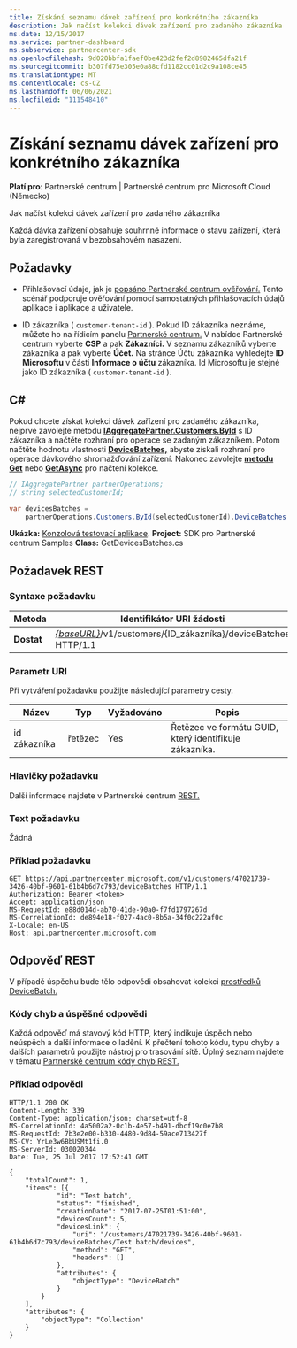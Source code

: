 ```yaml
---
title: Získání seznamu dávek zařízení pro konkrétního zákazníka
description: Jak načíst kolekci dávek zařízení pro zadaného zákazníka
ms.date: 12/15/2017
ms.service: partner-dashboard
ms.subservice: partnercenter-sdk
ms.openlocfilehash: 9d020bbfa1faef0be423d2fef2d8982465dfa21f
ms.sourcegitcommit: b307fd75e305e0a88cfd1182cc01d2c9a108ce45
ms.translationtype: MT
ms.contentlocale: cs-CZ
ms.lasthandoff: 06/06/2021
ms.locfileid: "111548410"
---
```

# <a name="get-a-list-of-device-batches-for-the-specified-customer"></a>Získání seznamu dávek zařízení pro konkrétního zákazníka

**Platí pro**: Partnerské centrum | Partnerské centrum pro Microsoft Cloud (Německo)

Jak načíst kolekci dávek zařízení pro zadaného zákazníka

Každá dávka zařízení obsahuje souhrnné informace o stavu zařízení, která byla zaregistrovaná v bezobsahovém nasazení.

## <a name="prerequisites"></a>Požadavky

- Přihlašovací údaje, jak je [popsáno Partnerské centrum ověřování.](partner-center-authentication.md) Tento scénář podporuje ověřování pomocí samostatných přihlašovacích údajů aplikace i aplikace a uživatele.

- ID zákazníka ( `customer-tenant-id` ). Pokud ID zákazníka neznáme, můžete ho na řídicím panelu [Partnerské centrum.](https://partner.microsoft.com/dashboard) V nabídce Partnerské centrum vyberte **CSP** a pak **Zákazníci.** V seznamu zákazníků vyberte zákazníka a pak vyberte **Účet.** Na stránce Účtu zákazníka vyhledejte **ID Microsoftu** v části **Informace o účtu** zákazníka. Id Microsoftu je stejné jako ID zákazníka ( `customer-tenant-id` ).

## <a name="c"></a>C\#

Pokud chcete získat kolekci dávek zařízení pro zadaného zákazníka, nejprve zavolejte metodu [**IAggregatePartner.Customers.ById**](/dotnet/api/microsoft.store.partnercenter.customers.icustomercollection.byid) s ID zákazníka a načtěte rozhraní pro operace se zadaným zákazníkem. Potom načtěte hodnotu vlastnosti [**DeviceBatches,**](/dotnet/api/microsoft.store.partnercenter.customers.icustomer.devicebatches) abyste získali rozhraní pro operace dávkového shromažďování zařízení. Nakonec zavolejte [**metodu Get**](/dotnet/api/microsoft.store.partnercenter.devicesdeployment.idevicesbatchcollection.get) nebo [**GetAsync**](/dotnet/api/microsoft.store.partnercenter.devicesdeployment.idevicesbatchcollection.getasync) pro načtení kolekce.

``` csharp
// IAggregatePartner partnerOperations;
// string selectedCustomerId;

var devicesBatches =
    partnerOperations.Customers.ById(selectedCustomerId).DeviceBatches.Get();
```

**Ukázka:** [Konzolová testovací aplikace](console-test-app.md). **Project:** SDK pro Partnerské centrum Samples **Class:** GetDevicesBatches.cs

## <a name="rest-request"></a>Požadavek REST

### <a name="request-syntax"></a>Syntaxe požadavku

| Metoda  | Identifikátor URI žádosti                                                                                   |
|---------|-----------------------------------------------------------------------------------------------|
| **Dostat** | [*{baseURL}*](partner-center-rest-urls.md)/v1/customers/{ID_zákazníka}/deviceBatches HTTP/1.1 |

### <a name="uri-parameter"></a>Parametr URI

Při vytváření požadavku použijte následující parametry cesty.

| Název        | Typ   | Vyžadováno | Popis                                           |
|-------------|--------|----------|-------------------------------------------------------|
| id zákazníka | řetězec | Yes      | Řetězec ve formátu GUID, který identifikuje zákazníka. |

### <a name="request-headers"></a>Hlavičky požadavku

Další informace najdete v Partnerské centrum [REST.](headers.md)

### <a name="request-body"></a>Text požadavku

Žádná

### <a name="request-example"></a>Příklad požadavku

```http
GET https://api.partnercenter.microsoft.com/v1/customers/47021739-3426-40bf-9601-61b4b6d7c793/deviceBatches HTTP/1.1
Authorization: Bearer <token>
Accept: application/json
MS-RequestId: e88d014d-ab70-41de-90a0-f7fd1797267d
MS-CorrelationId: de894e18-f027-4ac0-8b5a-34f0c222af0c
X-Locale: en-US
Host: api.partnercenter.microsoft.com
```

## <a name="rest-response"></a>Odpověď REST

V případě úspěchu bude tělo odpovědi obsahovat kolekci [prostředků DeviceBatch.](device-deployment-resources.md#devicebatch)

### <a name="response-success-and-error-codes"></a>Kódy chyb a úspěšné odpovědi

Každá odpověď má stavový kód HTTP, který indikuje úspěch nebo neúspěch a další informace o ladění. K přečtení tohoto kódu, typu chyby a dalších parametrů použijte nástroj pro trasování sítě. Úplný seznam najdete v tématu [Partnerské centrum kódy chyb REST.](error-codes.md)

### <a name="response-example"></a>Příklad odpovědi

```http
HTTP/1.1 200 OK
Content-Length: 339
Content-Type: application/json; charset=utf-8
MS-CorrelationId: 4a5002a2-0c1b-4e57-b491-dbcf19c0e7b8
MS-RequestId: 7b3e2e00-b330-4480-9d84-59ace713427f
MS-CV: YrLe3w6BbUSMt1fi.0
MS-ServerId: 030020344
Date: Tue, 25 Jul 2017 17:52:41 GMT

{
    "totalCount": 1,
    "items": [{
            "id": "Test batch",
            "status": "finished",
            "creationDate": "2017-07-25T01:51:00",
            "devicesCount": 5,
            "devicesLink": {
                "uri": "/customers/47021739-3426-40bf-9601-61b4b6d7c793/deviceBatches/Test batch/devices",
                "method": "GET",
                "headers": []
            },
            "attributes": {
                "objectType": "DeviceBatch"
            }
        }
    ],
    "attributes": {
        "objectType": "Collection"
    }
}
```

